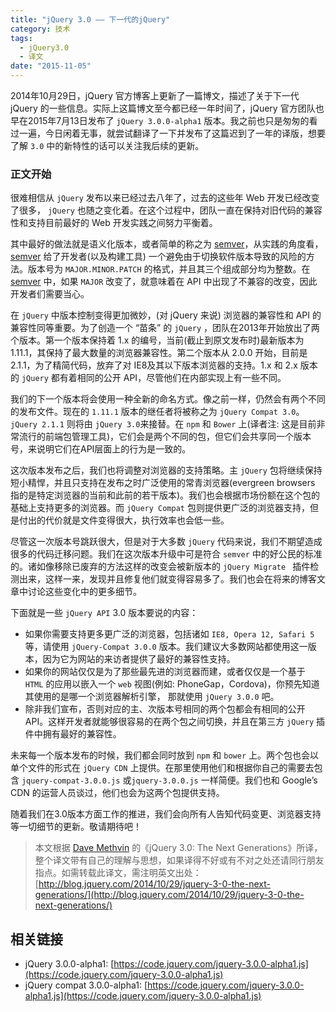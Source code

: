 ```yaml
---
title: "jQuery 3.0 —— 下一代的jQuery"
category: 技术
tags:
  - jQuery3.0
  - 译文
date: "2015-11-05"
---
```


2014年10月29日，jQuery 官方博客上更新了一篇博文，描述了关于下一代 jQuery 的一些信息。实际上这篇博文至今都已经一年时间了，jQuery 官方团队也早在2015年7月13日发布了 `jQuery 3.0.0-alpha1` 版本。我之前也只是匆匆的看过一遍，今日闲着无事，就尝试翻译了一下并发布了这篇迟到了一年的译版，想要了解 `3.0` 中的新特性的话可以关注我后续的更新。

<!-- more -->

### 正文开始

很难相信从 `jQuery` 发布以来已经过去八年了，过去的这些年 Web 开发已经改变了很多， `jQuery` 也随之变化着。在这个过程中，团队一直在保持对旧代码的兼容性和支持目前最好的 Web 开发实践之间努力平衡着。

其中最好的做法就是语义化版本，或者简单的称之为 [semver](http://semver.org/lang/zh-CN/)，从实践的角度看，[semver](http://semver.org/lang/zh-CN/) 给了开发者(以及构建工具) 一个避免由于切换软件版本导致的风险的方法。版本号为 `MAJOR.MINOR.PATCH` 的格式，并且其三个组成部分均为整数。在[semver](http://semver.org/lang/zh-CN/) 中，如果 `MAJOR` 改变了，就意味着在 API 中出现了不兼容的改变，因此开发者们需要当心。

在 `jQuery` 中版本控制变得更加微妙，(对 jQuery 来说) 浏览器的兼容性和 API 的兼容性同等重要。为了创造一个 “苗条” 的 `jQuery` ，团队在2013年开始放出了两个版本。第一个版本保持着 1.x 的编号，当前(截止到原文发布时)最新版本为 1.11.1，其保持了最大数量的浏览器兼容性。第二个版本从 2.0.0 开始，目前是 2.1.1，为了精简代码，放弃了对 IE8及其以下版本浏览器的支持。1.x 和 2.x 版本的  `jQuery` 都有着相同的公开 API，尽管他们在内部实现上有一些不同。

我们的下一个版本将会使用一种全新的命名方式。像之前一样，仍然会有两个不同的发布文件。现在的 `1.11.1` 版本的继任者将被称之为 `jQuery Compat 3.0`。`jQuery 2.1.1` 则将由 `jQuery 3.0`来接替。在 `npm` 和 `Bower` 上(译者注: 这是目前非常流行的前端包管理工具)，它们会是两个不同的包，但它们会共享同一个版本号，来说明它们在API层面上的行为是一致的。

这次版本发布之后，我们也将调整对浏览器的支持策略。主 `jQuery` 包将继续保持短小精悍，并且只支持在发布之时广泛使用的常青浏览器(evergreen browsers 指的是特定浏览器的当前和此前的若干版本)。我们也会根据市场份额在这个包的基础上支持更多的浏览器。而 `jQuery Compat` 包则提供更广泛的浏览器支持，但是付出的代价就是文件变得很大，执行效率也会低一些。

尽管这一次版本号跳跃很大，但是对于大多数 `jQuery` 代码来说，我们不期望造成很多的代码迁移问题。我们在这次版本升级中可是符合 `semver` 中的好公民的标准的。诸如像移除已废弃的方法这样的改变会被新版本的 `jQuery Migrate ` 插件检测出来，这样一来，发现并且修复他们就变得容易多了。我们也会在将来的博客文章中讨论这些变化中的更多细节。

下面就是一些 `jQuery API` 3.0 版本要说的内容：

* 如果你需要支持更多更广泛的浏览器，包括诸如 `IE8, Opera 12, Safari 5` 等，请使用 `jQuery-Compat 3.0.0` 版本。我们建议大多数网站都使用这一版本，因为它为网站的来访者提供了最好的兼容性支持。
* 如果你的网站仅仅是为了那些最先进的浏览器而建，或者仅仅是一个基于 `HTML` 的应用以嵌入一个 `web` 视图(例如: PhoneGap，Cordova)，你预先知道其使用的是哪一个浏览器解析引擎， 那就使用 `jQuery 3.0.0` 吧。
* 除非我们宣布，否则对应的主、次版本号相同的两个包都会有相同的公开 API。这样开发者就能够很容易的在两个包之间切换，并且在第三方 `jQuery` 插件中拥有最好的兼容性。

未来每一个版本发布的时候，我们都会同时放到 `npm` 和 `bower` 上。两个包也会以单个文件的形式在 `jQuery CDN` 上提供。在那里使用他们和根据你自己的需要去包含 `jquery-compat-3.0.0.js` 或`jquery-3.0.0.js` 一样简便。我们也和 Google’s CDN 的运营人员谈过，他们也会为这两个包提供支持。

随着我们在3.0版本方面工作的推进，我们会向所有人告知代码变更、浏览器支持等一切细节的更新。敬请期待吧！


> 本文根据 [Dave Methvin](http://blog.jquery.com/author/dmethvin/) 的《jQuery 3.0: The Next Generations》所译，整个译文带有自己的理解与思想，如果译得不好或有不对之处还请同行朋友指点。如需转载此译文，需注明英文出处：[http://blog.jquery.com/2014/10/29/jquery-3-0-the-next-generations/](http://blog.jquery.com/2014/10/29/jquery-3-0-the-next-generations/)

## 相关链接

* jQuery 3.0.0-alpha1: [https://code.jquery.com/jquery-3.0.0-alpha1.js](https://code.jquery.com/jquery-3.0.0-alpha1.js)
* jQuery compat 3.0.0-alpha1: [https://code.jquery.com/jquery-3.0.0-alpha1.js](https://code.jquery.com/jquery-3.0.0-alpha1.js)

